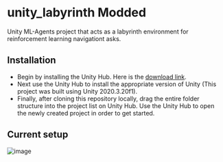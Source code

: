 # unity_labyrinth Modded
Unity ML-Agents project that acts as a labyrinth environment for reinforcement learning navigationt asks.

## Installation
- Begin by installing the Unity Hub. Here is the [download link](https://unity.com/download#how-get-started).
- Next use the Unity Hub to install the appropriate version of Unity (This project was built using Unity 2020.3.20f1).
- Finally, after cloning this repository locally, drag the entire folder structure into the project list on Unity Hub. Use the Unity Hub to open the newly created project in order to get started.

## Current setup

![image](https://drive.google.com/uc?export=view&id=1RcUhB-Yp_HJGqdfmpGco2YAB2f96wmbA)
